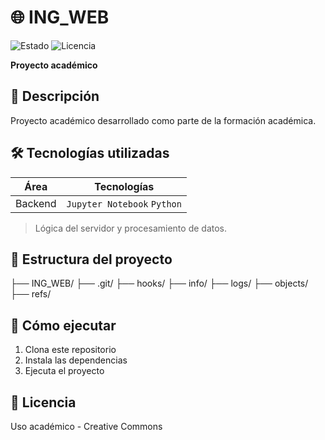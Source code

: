 # 🌐 ING_WEB  
![Estado](https://img.shields.io/badge/ESTADO-EN%20DESARROLLO-yellow) ![Licencia](https://img.shields.io/badge/LICENCIA-ACADÉMICO-blue)  

**Proyecto académico**  

## 📌 Descripción
Proyecto académico desarrollado como parte de la formación académica.

## 🛠 Tecnologías utilizadas
| Área       | Tecnologías |
|------------|-------------|
| Backend | `Jupyter Notebook` `Python`  
> Lógica del servidor y procesamiento de datos.


## 📂 Estructura del proyecto
├── ING_WEB/
    ├── .git/
        ├── hooks/
        ├── info/
        ├── logs/
        ├── objects/
        ├── refs/


## 🚀 Cómo ejecutar
1. Clona este repositorio
2. Instala las dependencias
3. Ejecuta el proyecto

## 📄 Licencia
Uso académico - Creative Commons
